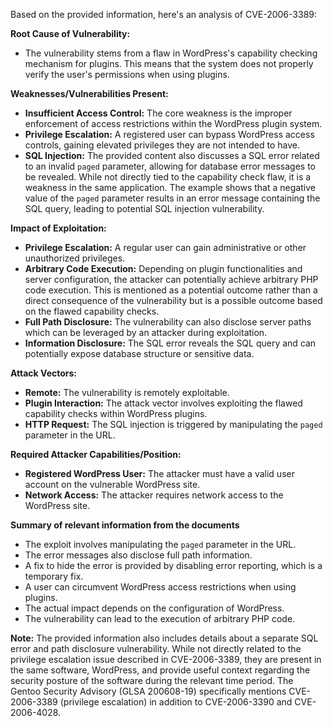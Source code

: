 Based on the provided information, here's an analysis of CVE-2006-3389:

**Root Cause of Vulnerability:**
- The vulnerability stems from a flaw in WordPress's capability checking mechanism for plugins. This means that the system does not properly verify the user's permissions when using plugins.

**Weaknesses/Vulnerabilities Present:**
- **Insufficient Access Control:**  The core weakness is the improper enforcement of access restrictions within the WordPress plugin system.
- **Privilege Escalation:**  A registered user can bypass WordPress access controls, gaining elevated privileges they are not intended to have.
- **SQL Injection:** The provided content also discusses a SQL error related to an invalid `paged` parameter, allowing for database error messages to be revealed. While not directly tied to the capability check flaw, it is a weakness in the same application. The example shows that a negative value of the `paged` parameter results in an error message containing the SQL query, leading to potential SQL injection vulnerability.

**Impact of Exploitation:**
- **Privilege Escalation:** A regular user can gain administrative or other unauthorized privileges.
- **Arbitrary Code Execution:** Depending on plugin functionalities and server configuration, the attacker can potentially achieve arbitrary PHP code execution. This is mentioned as a potential outcome rather than a direct consequence of the vulnerability but is a possible outcome based on the flawed capability checks.
- **Full Path Disclosure:** The vulnerability can also disclose server paths which can be leveraged by an attacker during exploitation.
- **Information Disclosure:** The SQL error reveals the SQL query and can potentially expose database structure or sensitive data.

**Attack Vectors:**
- **Remote:** The vulnerability is remotely exploitable.
- **Plugin Interaction:** The attack vector involves exploiting the flawed capability checks within WordPress plugins.
- **HTTP Request:** The SQL injection is triggered by manipulating the `paged` parameter in the URL.

**Required Attacker Capabilities/Position:**
- **Registered WordPress User:** The attacker must have a valid user account on the vulnerable WordPress site.
- **Network Access:** The attacker requires network access to the WordPress site.

**Summary of relevant information from the documents**
* The exploit involves manipulating the `paged` parameter in the URL.
* The error messages also disclose full path information.
* A fix to hide the error is provided by disabling error reporting, which is a temporary fix.
* A user can circumvent WordPress access restrictions when using plugins.
* The actual impact depends on the configuration of WordPress.
* The vulnerability can lead to the execution of arbitrary PHP code.

**Note:** The provided information also includes details about a separate SQL error and path disclosure vulnerability. While not directly related to the privilege escalation issue described in CVE-2006-3389, they are present in the same software, WordPress, and provide useful context regarding the security posture of the software during the relevant time period. The Gentoo Security Advisory (GLSA 200608-19) specifically mentions CVE-2006-3389 (privilege escalation) in addition to CVE-2006-3390 and CVE-2006-4028.